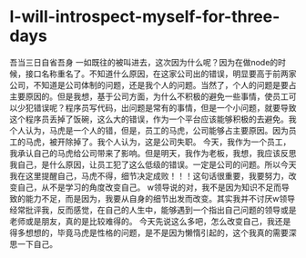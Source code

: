 # I-will-introspect-myself-for-three-days
吾当三日自省吾身
一如既往的被叫进去，这次因为什么呢？因为在做node的时候，接口名称重名了。不知道什么原因，在这家公司出的错误，明显要高于前两家公司，不知道是公司体制的问题，还是我个人的问题。当然了，个人的问题是要占主要原因的。但是我想，基于公司方面，为什么不积极的避免一些事情，使员工可以少犯错误呢？程序员写代码，出问题是常有的事情，但是一个小问题，就要导致这个程序员丢掉了饭碗，这么大的错误，作为一个平台应该能够积极的去避免。我个人认为，马虎是一个人的错，但是，员工的马虎，公司能够占主要原因。因为员工的马虎，被开除掉了。我个人认为，这是公司失职。
今天，我作为一个员工，我承认自己的马虎给公司带来了影响。但是明天，我作为老板，我想，我应该反思我自己，是什么原因，让员工犯了这么低级的错误。一定是公司的问题。所以今天我在这里提醒自己，马虎不得，细节决定成败！！！这句话很重要，我要努力，改变自己，从不是学习的角度改变自己。
w领导说的对，我不是因为知识不足而导致的能力不足，而是因为，我要从自身的细节出发而改变。其实我并不讨厌w领导经常批评我，反而感觉，在自己的人生中，能够遇到一个指出自己问题的领导或是老师或是朋友，真的是比较难得的。
今天先说这么多吧，怎么改变自己，我还是得多想想的，毕竟马虎是性格的问题，是不是因为懒惰引起的，这个我真的需要深思一下自己。
